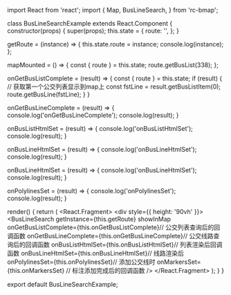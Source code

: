 import React from 'react';
import {
  Map,
  BusLineSearch,
} from 'rc-bmap';

class BusLineSearchExample extends React.Component {
  constructor(props) {
    super(props);
    this.state = {
      route: '',
    };
  }

  getRoute = (instance) => {
    this.state.route = instance;
    console.log(instance);
  };

  mapMounted = () => {
    const { route } = this.state;
    route.getBusList(338);
  };

  onGetBusListComplete = (result) => {
    const { route } = this.state;
    if (result) {
      // 获取第一个公交列表显示到map上
      const fstLine = result.getBusListItem(0);
      route.getBusLine(fstLine);
    }
  }

  onGetBusLineComplete = (result) => {
    console.log('onGetBusLineComplete');
    console.log(result);
  }

  onBusListHtmlSet = (result) => {
    console.log('onBusListHtmlSet');
    console.log(result);
  }

  onBusLineHtmlSet = (result) => {
    console.log('onBusLineHtmlSet');
    console.log(result);
  }

  onBusLineHtmlSet = (result) => {
    console.log('onBusLineHtmlSet');
    console.log(result);
  }

  onPolylinesSet = (result) => {
    console.log('onPolylinesSet');
    console.log(result);
  }


  render() {
    return (
      <React.Fragment>
        <div style={{ height: '90vh' }}>
          <Map
            ak="dbLUj1nQTvDvKXkov5fhnH5HIE88RUEO"
            scrollWheelZoom
            mapMounted={this.mapMounted}
          >
            <BusLineSearch
              getInstance={this.getRoute}
              showInMap
              onGetBusListComplete={this.onGetBusListComplete}// 公交列表查询后的回调函数
              onGetBusLineComplete={this.onGetBusLineComplete}// 公交线路查询后的回调函数
              onBusListHtmlSet={this.onBusListHtmlSet}// 列表渲染后回调函数
              onBusLineHtmlSet={this.onBusLineHtmlSet}// 线路渲染后
              onPolylinesSet={this.onPolylinesSet}// 添加公交线时
              onMarkersSet={this.onMarkersSet} // 标注添加完成后的回调函数
            />
          </Map>
        </div>
      </React.Fragment>
    );
  }
}

export default BusLineSearchExample;
